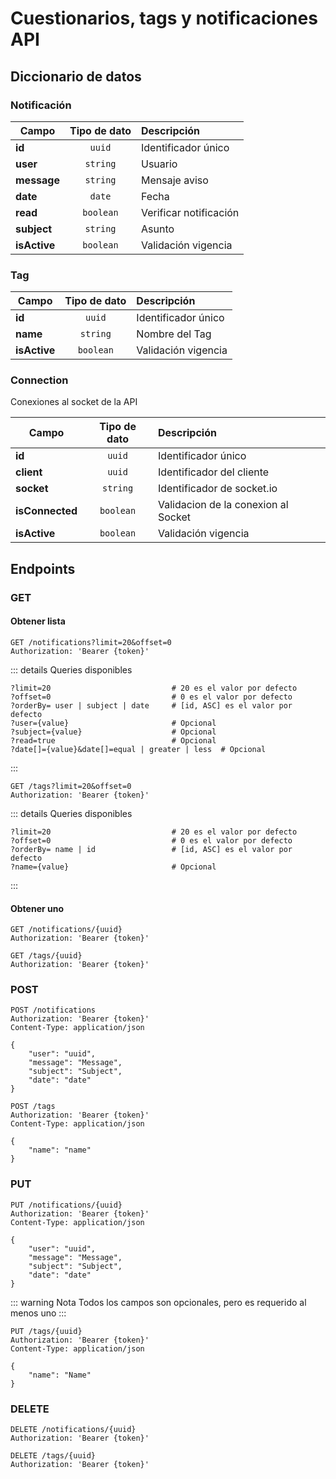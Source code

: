 # Cuestionarios, tags y notificaciones API

## Diccionario de datos

### Notificación

| Campo       | Tipo de dato | Descripción            |
| ----------- | :----------: | :--------------------- |
| **id**      |    `uuid`    | Identificador único    |
| **user**    |   `string`   | Usuario                |
| **message** |   `string`   | Mensaje aviso          |
| **date**    |    `date`    | Fecha                  |
| **read**    |  `boolean`   | Verificar notificación |
| **subject** |   `string`   | Asunto                   |
| **isActive** |   `boolean`   | Validación vigencia    |

### Tag

| Campo         | Tipo de dato | Descripción         |
| ------------- | :----------: | :------------------ |
| **id**        |    `uuid`    | Identificador único |
| **name**      |   `string`   | Nombre del Tag      |
| **isActive**  |  `boolean`   | Validación vigencia |

### Connection

Conexiones al socket de la API

| Campo             | Tipo de dato  | Descripción                            |
| ----------------- | :----------:  | :------------------------------------  |
| **id**            |    `uuid`     | Identificador único                    |
| **client**        |    `uuid`     | Identificador del cliente              |
| **socket**        |  `string`     | Identificador de socket.io             |
| **isConnected**   |   `boolean`   | Validacion de la conexion al Socket    |
| **isActive**      |   `boolean`   | Validación vigencia                    |

## Endpoints

### GET

#### Obtener lista

```
GET /notifications?limit=20&offset=0
Authorization: 'Bearer {token}'
```
::: details Queries disponibles
```
?limit=20                           # 20 es el valor por defecto
?offset=0                           # 0 es el valor por defecto                      
?orderBy= user | subject | date     # [id, ASC] es el valor por defecto
?user={value}                       # Opcional
?subject={value}                    # Opcional
?read=true                          # Opcional
?date[]={value}&date[]=equal | greater | less  # Opcional
```
:::

```
GET /tags?limit=20&offset=0
Authorization: 'Bearer {token}'
```
::: details Queries disponibles
```
?limit=20                           # 20 es el valor por defecto
?offset=0                           # 0 es el valor por defecto                      
?orderBy= name | id                 # [id, ASC] es el valor por defecto
?name={value}                       # Opcional
```
:::
#### Obtener uno

```
GET /notifications/{uuid}
Authorization: 'Bearer {token}'
```

```
GET /tags/{uuid}
Authorization: 'Bearer {token}'
```

### POST

```
POST /notifications
Authorization: 'Bearer {token}'
Content-Type: application/json

{
    "user": "uuid",
    "message": "Message",
    "subject": "Subject",
    "date": "date"
}
```

```
POST /tags
Authorization: 'Bearer {token}'
Content-Type: application/json

{
    "name": "name"
}
```

### PUT

```
PUT /notifications/{uuid}
Authorization: 'Bearer {token}'
Content-Type: application/json

{
    "user": "uuid",
    "message": "Message",
    "subject": "Subject",
    "date": "date"
}
```

::: warning Nota
Todos los campos son opcionales, pero es requerido al menos uno
:::

```
PUT /tags/{uuid}
Authorization: 'Bearer {token}'
Content-Type: application/json

{
    "name": "Name"
}
```

### DELETE

```
DELETE /notifications/{uuid}
Authorization: 'Bearer {token}'
```

```
DELETE /tags/{uuid}
Authorization: 'Bearer {token}'
```